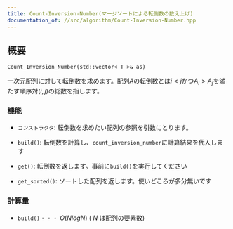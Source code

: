 ```yaml
---
title: Count-Inversion-Number(マージソートによる転倒数の数え上げ)
documentation_of: //src/algorithm/Count-Inversion-Number.hpp
---
```


## 概要
```
Count_Inversion_Number(std::vector< T >& as)
```


一次元配列に対して転倒数を求めます。配列$A$の転倒数とは$i < j$かつ$A_i > A_j$を満たす順序対$(i, j)$の総数を指します。


### 機能
* `コンストラクタ`: 転倒数を求めたい配列の参照を引数にとります。

* `build()`: 転倒数を計算し、`count_inversion_number`に計算結果を代入します

* `get()`: 転倒数を返します。事前に`build()`を実行してください

* `get_sorted()`: ソートした配列を返します。使いどころが多分無いです


### 計算量
* `build()`・・・ $O(NlogN)$ ( $N$ は配列の要素数)
